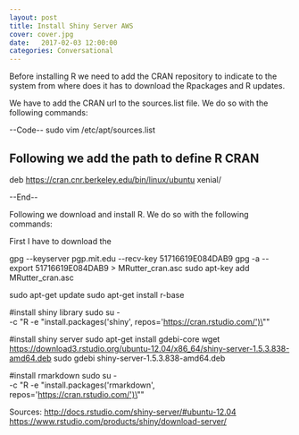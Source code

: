 ```yaml
---
layout: post
title: Install Shiny Server AWS
cover: cover.jpg
date:   2017-02-03 12:00:00
categories: Conversational
---
```


Before installing R we need to add the CRAN repository to indicate to the system from where does it has to download the Rpackages and R updates.

We have to add the CRAN url to the sources.list file. We do so with the following commands:

--Code--
sudo vim /etc/apt/sources.list
## Following we add the path to define R CRAN
deb https://cran.cnr.berkeley.edu/bin/linux/ubuntu xenial/


--End--

Following we download and install R. We do so with the following commands:

First I have to download the 

gpg --keyserver pgp.mit.edu --recv-key 51716619E084DAB9
gpg -a --export 51716619E084DAB9 > MRutter_cran.asc
sudo apt-key add MRutter_cran.asc


sudo apt-get update
sudo apt-get install r-base


#install shiny library
sudo su - \
-c "R -e \"install.packages('shiny', repos='https://cran.rstudio.com/')\""


#install shiny server
sudo apt-get install gdebi-core
wget https://download3.rstudio.org/ubuntu-12.04/x86_64/shiny-server-1.5.3.838-amd64.deb
sudo gdebi shiny-server-1.5.3.838-amd64.deb

#install rmarkdown
sudo su - \
-c "R -e \"install.packages('rmarkdown', repos='https://cran.rstudio.com/')\""


Sources: 
http://docs.rstudio.com/shiny-server/#ubuntu-12.04
https://www.rstudio.com/products/shiny/download-server/